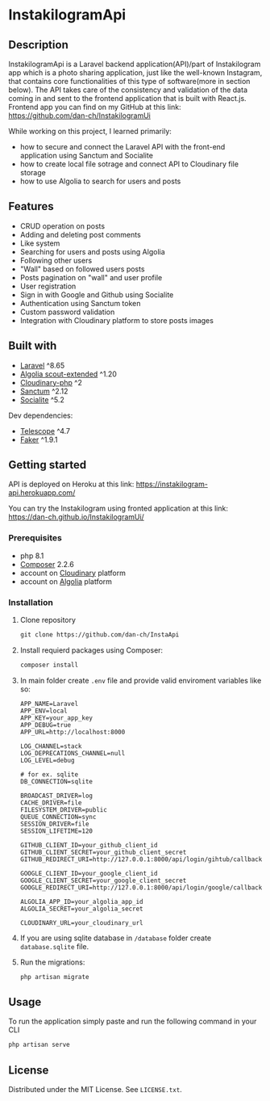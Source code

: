# InstakilogramApi

## Description

InstakilogramApi is a Laravel backend application(API)/part of Instakilogram app which is a photo sharing application, just like the well-known Instagram, that contains core functionalities of this type of software(more in section below). The API takes care of the consistency and validation of the data coming in and sent to the frontend application that is built with React.js. Frontend app you can find on my GitHub at this link: <https://github.com/dan-ch/InstakilogramUi>

While working on this project, I learned primarily:

- how to secure and connect the Laravel API with the front-end application using Sanctum and Socialite
- how to create local file sotrage and connect API to Cloudinary file storage
- how to use Algolia to search for users and posts

## Features

- CRUD operation on posts
- Adding and deleting post comments
- Like system
- Searching for users and posts using Algolia
- Following other users
- "Wall" based on followed users posts
- Posts pagination on "wall" and user profile
- User registration
- Sign in with Google and Github using Socialite
- Authentication using Sanctum token
- Custom password validation
- Integration with Cloudinary platform to store posts images

## Built with

- [Laravel](https://laravel.com/) ^8.65
- [Algolia scout-extended](https://www.algolia.com/doc/framework-integration/laravel/getting-started/introduction-to-scout-extended/?client=php) ^1.20
- [Cloudinary-php](https://cloudinary.com/documentation/php_integration) ^2
- [Sanctum](https://laravel.com/docs/8.x/sanctum) ^2.12
- [Socialite](https://laravel.com/docs/8.x/socialite) ^5.2

Dev dependencies:

- [Telescope](https://laravel.com/docs/8.x/telescope) ^4.7
- [Faker](https://laravel.com/docs/7.x/database-testing) ^1.9.1

## Getting started

API is deployed on Heroku at this link: <https://instakilogram-api.herokuapp.com/>

You can try the Instakilogram using fronted application at this link: <https://dan-ch.github.io/InstakilogramUi/>

### Prerequisites

- php 8.1
- [Composer](https://getcomposer.org/) 2.2.6
- account on [Cloudinary](https://cloudinary.com/) platform
- account on [Algolia](https://www.algolia.com/) platform

### Installation

1. Clone repository

    ```txt
    git clone https://github.com/dan-ch/InstaApi
    ```

2. Install requierd packages using Composer:

    ```txt
    composer install
    ```

3. In main folder create `.env` file and provide valid enviroment variables like so:

    ```env
    APP_NAME=Laravel
    APP_ENV=local
    APP_KEY=your_app_key
    APP_DEBUG=true
    APP_URL=http://localhost:8000

    LOG_CHANNEL=stack
    LOG_DEPRECATIONS_CHANNEL=null
    LOG_LEVEL=debug
    
    # for ex. sqlite
    DB_CONNECTION=sqlite

    BROADCAST_DRIVER=log
    CACHE_DRIVER=file
    FILESYSTEM_DRIVER=public
    QUEUE_CONNECTION=sync
    SESSION_DRIVER=file
    SESSION_LIFETIME=120

    GITHUB_CLIENT_ID=your_github_client_id
    GITHUB_CLIENT_SECRET=your_github_client_secret
    GITHUB_REDIRECT_URI=http://127.0.0.1:8000/api/login/gihtub/callback

    GOOGLE_CLIENT_ID=your_google_client_id
    GOOGLE_CLIENT_SECRET=your_google_client_secret
    GOOGLE_REDIRECT_URI=http://127.0.0.1:8000/api/login/google/callback

    ALGOLIA_APP_ID=your_algolia_app_id
    ALGOLIA_SECRET=your_algolia_secret

    CLOUDINARY_URL=your_cloudinary_url
    ```

4. If you are using sqlite database in `/database` folder create `database.sqlite` file.

5. Run the migrations:

    ```txt
    php artisan migrate
    ```

## Usage

To run the application simply paste and run the following command in your CLI

```txt
php artisan serve
```

## License

Distributed under the MIT License. See `LICENSE.txt`.
